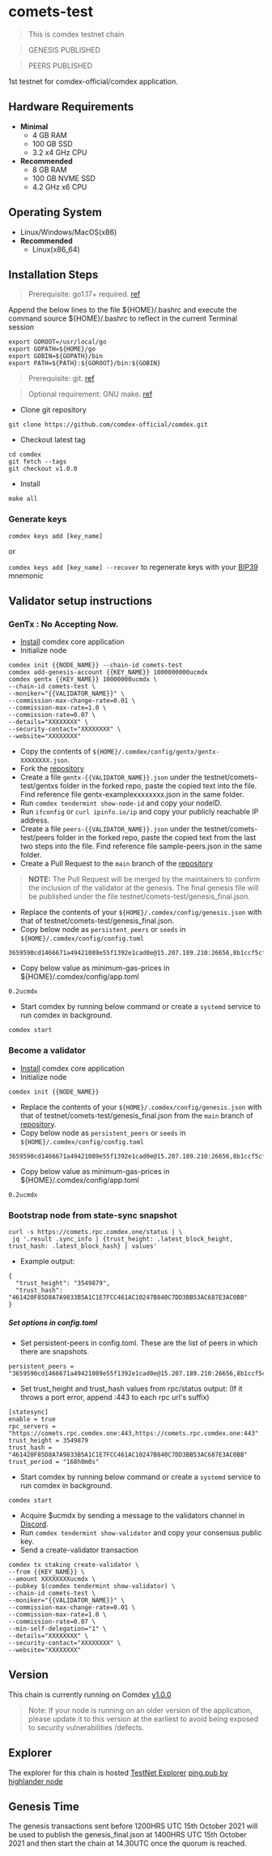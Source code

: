 # comets-test
> This is comdex testnet chain

> GENESIS PUBLISHED

> PEERS PUBLISHED

1st testnet for comdex-official/comdex application.

## Hardware Requirements
* **Minimal**
    * 4 GB RAM
    * 100 GB SSD
    * 3.2 x4 GHz CPU
* **Recommended**
    * 8 GB RAM
    * 100 GB NVME SSD
    * 4.2 GHz x6 CPU

## Operating System
* Linux/Windows/MacOS(x86)
* **Recommended**
    * Linux(x86_64)

## Installation Steps
>Prerequisite: go1.17+ required. [ref](https://golang.org/doc/install)

   Append the below lines to the file ${HOME}/.bashrc and execute the command source ${HOME}/.bashrc to reflect in the current Terminal session
   ```shell
   export GOROOT=/usr/local/go
   export GOPATH=${HOME}/go
   export GOBIN=${GOPATH}/bin
   export PATH=${PATH}:${GOROOT}/bin:${GOBIN}
   ```

>Prerequisite: git. [ref](https://github.com/git/git)

>Optional requirement: GNU make. [ref](https://www.gnu.org/software/make/manual/html_node/index.html)

* Clone git repository
```shell
git clone https://github.com/comdex-official/comdex.git
```
* Checkout latest tag
```shell
cd comdex
git fetch --tags
git checkout v1.0.0
```
* Install
```shell
make all
```

### Generate keys

`comdex keys add [key_name]`

or

`comdex keys add [key_name] --recover` to regenerate keys with your [BIP39](https://github.com/bitcoin/bips/tree/master/bip-0039) mnemonic


## Validator setup instructions

### GenTx : No Accepting Now.

* [Install](#installation-steps) comdex core application
* Initialize node
```shell
comdex init {{NODE_NAME}} --chain-id comets-test
comdex add-genesis-account {{KEY_NAME}} 1000000000ucmdx
comdex gentx {{KEY_NAME}} 10000000ucmdx \
--chain-id comets-test \
--moniker="{{VALIDATOR_NAME}}" \
--commission-max-change-rate=0.01 \
--commission-max-rate=1.0 \
--commission-rate=0.07 \
--details="XXXXXXXX" \
--security-contact="XXXXXXXX" \
--website="XXXXXXXX"
```
* Copy the contents of `${HOME}/.comdex/config/gentx/gentx-XXXXXXXX.json`.
* Fork the [repository](https://github.com/comdex-official/networks/)
* Create a file `gentx-{{VALIDATOR_NAME}}.json` under the testnet/comets-test/gentxs folder in the forked repo, paste the copied text into the file. Find reference file gentx-examplexxxxxxxx.json in the same folder.
* Run `comdex tendermint show-node-id` and copy your nodeID.
* Run `ifconfig` or `curl ipinfo.io/ip` and copy your publicly reachable IP address.
* Create a file `peers-{{VALIDATOR_NAME}}.json` under the testnet/comets-test/peers folder in the forked repo, paste the copied text from the last two steps into the file. Find reference file sample-peers.json in the same folder.
* Create a Pull Request to the `main` branch of the [repository](https://github.com/comdex-official/networks)
>**NOTE:** The Pull Request will be merged by the maintainers to confirm the inclusion of the validator at the genesis. The final genesis file will be published under the file testnet/comets-test/genesis_final.json.
* Replace the contents of your `${HOME}/.comdex/config/genesis.json` with that of testnet/comets-test/genesis_final.json.
* Copy below node as `persistent_peers` or `seeds` in `${HOME}/.comdex/config/config.toml`
 
```shell
3659590cd1466671a49421089e55f1392e1cad0e@15.207.189.210:26656,8b1ccf5cf3a3ba65ee074f46ea8c6c164d867104@52.201.166.91:26656,5307ce50bd8a6f7bb5a922e3f7109b5f3241c425@13.51.118.56:26656,9c25a7ab94a315f683c3693e17aec6b2c91c851c@52.77.115.73:26656
```
* Copy below value as minimum-gas-prices in ${HOME}/.comdex/config/app.toml
```shell
0.2ucmdx
```

* Start comdex by running below command or create a `systemd` service to run comdex in background.
```shell
comdex start
```


### Become a validator

* [Install](#installation-steps) comdex core application
* Initialize node
```shell
comdex init {{NODE_NAME}}
```
* Replace the contents of your `${HOME}/.comdex/config/genesis.json` with that of testnet/comets-test/genesis_final.json from the `main` branch of [repository](https://github.com/comdex-official/networks).
* Copy below node as `persistent_peers` or `seeds` in `${HOME}/.comdex/config/config.toml`
```shell
3659590cd1466671a49421089e55f1392e1cad0e@15.207.189.210:26656,8b1ccf5cf3a3ba65ee074f46ea8c6c164d867104@52.201.166.91:26656,5307ce50bd8a6f7bb5a922e3f7109b5f3241c425@13.51.118.56:26656,9c25a7ab94a315f683c3693e17aec6b2c91c851c@52.77.115.73:26656
```

* Copy below value as minimum-gas-prices in ${HOME}/.comdex/config/app.toml
```shell
0.2ucmdx
```

### Bootstrap node from state-sync snapshot 

```
curl -s https://comets.rpc.comdex.one/status | \ 
 jq '.result .sync_info | {trust_height: .latest_block_height, trust_hash: .latest_block_hash} | values'
```

* Example output:
```
{
  "trust_height": "3549879",
  "trust_hash": "461420F85D8A7A9833B5A1C1E7FCC461AC10247B840C7DD3BB53AC687E3AC0BB"
}
```

##### Set options in config.toml

* Set persistent-peers in config.toml. These are the list of peers in which there are snapshots.
```
persistent_peers = "3659590cd1466671a49421089e55f1392e1cad0e@15.207.189.210:26656,8b1ccf5cf3a3ba65ee074f46ea8c6c164d867104@52.201.166.91:26656,5307ce50bd8a6f7bb5a922e3f7109b5f3241c425@13.51.118.56:26656,9c25a7ab94a315f683c3693e17aec6b2c91c851c@52.77.115.73:26656"
```

* Set trust_height and trust_hash values from rpc/status output:
(If it throws a port error, append :443 to each rpc url's suffix)
```
[statesync]
enable = true
rpc_servers = "https://comets.rpc.comdex.one:443,https://comets.rpc.comdex.one:443"
trust_height = 3549879
trust_hash = "461420F85D8A7A9833B5A1C1E7FCC461AC10247B840C7DD3BB53AC687E3AC0BB"
trust_period = "168h0m0s"
```

* Start comdex by running below command or create a `systemd` service to run comdex in background.
```shell
comdex start
```
* Acquire $ucmdx by sending a message to the validators channel in [Discord](https://discord.gg/gH6RTrnexk).
* Run `comdex tendermint show-validator` and copy your consensus public key.
* Send a create-validator transaction
```
comdex tx staking create-validator \
--from {{KEY_NAME}} \
--amount XXXXXXXXucmdx \
--pubkey $(comdex tendermint show-validator) \
--chain-id comets-test \
--moniker="{{VALIDATOR_NAME}}" \
--commission-max-change-rate=0.01 \
--commission-max-rate=1.0 \
--commission-rate=0.07 \
--min-self-delegation="1" \
--details="XXXXXXXX" \
--security-contact="XXXXXXXX" \
--website="XXXXXXXX"
```

## Version
This chain is currently running on Comdex [v1.0.0](https://github.com/comdex-official/comdex/releases/tag/v1.0.0)

>Note: If your node is running on an older version of the application, please update it to this version at the earliest to avoid being exposed to security vulnerabilities /defects.

## Explorer
The explorer for this chain is hosted [TestNet Explorer](https://comets-test.comdex.one/)
[ping.pub by highlander node](https://testnet.explorer.chaintools.tech/comdex%20(comdex-t))

## Genesis Time
The genesis transactions sent before 1200HRS UTC 15th October 2021 will be used to publish the genesis_final.json at 1400HRS UTC 15th October 2021 and then start the chain at 14.30UTC once the quorum is reached.
